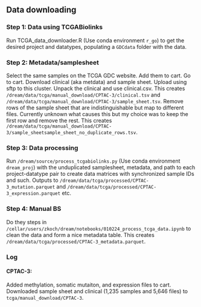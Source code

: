 ## Data downloading
### Step 1: Data using TCGABiolinks
Run TCGA_data_downloader.R (Use conda environment `r_go`) to get the desired project and datatypes, populating a `GDCdata` folder with the data. 
### Step 2: Metadata/samplesheet
Select the same samples on the TCGA GDC website. Add them to cart. Go to cart. Download clinical (aka metdata) and sample sheet. Upload using sftp to this cluster. Unpack the clinical and use clinical.csv. This creates `/dream/data/tcga/manual_download/CPTAC-3/clinical.tsv` and `/dream/data/tcga/manual_download/CPTAC-3/sample_sheet.tsv`. Remove rows of the sample sheet that are indistinguishable but map to different files. Currently unknown what causes this but my choice was to keep the first row and remove the rest. This creates `/dream/data/tcga/manual_download/CPTAC-3/sample_sheetsample_sheet_no_duplicate_rows.tsv`.
### Step 3: Data processing
Run `/dream/source/process_tcgabiolinks.py` (Use conda environment `dream_proj`) with the unduplicated samplesheet, metadata, and path to each project-datatype pair to create data matrices with synchronized sample IDs and such. Outputs to `/dream/data/tcga/processed/CPTAC-3_mutation.parquet` and `/dream/data/tcga/processed/CPTAC-3_expression.parquet` etc.
### Step 4: Manual BS
Do they steps in `/cellar/users/zkoch/dream/notebooks/010224_process_tcga_data.ipynb` to clean the data and form a nice metadata table. This creates `/dream/data/tcga/processed/CPTAC-3_metadata.parquet`.

### Log
#### CPTAC-3: 
Added methylation, somatic mutaiton, and expression files to cart. Downloaded sample sheet and clinical (1,235 samples and 5,646 files) to `tcga/manual_download/CPTAC-3`.